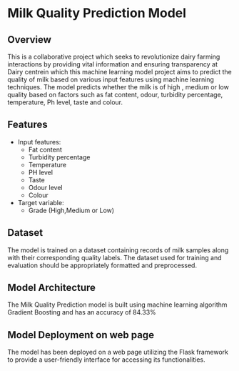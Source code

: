 # Milk Quality Prediction Model

## Overview
This is a collaborative project which seeks to revolutionize  dairy farming interactions by providing vital information and ensuring transparency at Dairy centrein which this machine learning model project aims to predict the quality of milk based on various input features using machine learning techniques. The model predicts whether the milk is of high , medium or low quality based on factors such as fat content, odour, turbidity percentage, temperature, Ph level, taste and colour.

## Features
- Input features: 
  - Fat content
  - Turbidity percentage
  - Temperature
  - PH level
  - Taste
  - Odour level
  - Colour
- Target variable:
  - Grade (High,Medium or Low)

## Dataset
The model is trained on a dataset containing records of milk samples along with their corresponding quality labels. The dataset used for training and evaluation should be appropriately formatted and preprocessed.

## Model Architecture
The Milk Quality Prediction model is built using machine learning algorithm Gradient Boosting and has an accuracy of 84.33%

## Model Deployment on web page 
The model has been deployed on a web page utilizing the Flask framework to provide a user-friendly interface for accessing its functionalities.


